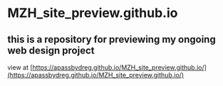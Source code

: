 # MZH_site_preview.github.io
## this is a repository for previewing my ongoing web design project
view at [https://apassbydreg.github.io/MZH_site_preview.github.io/](https://apassbydreg.github.io/MZH_site_preview.github.io/)
